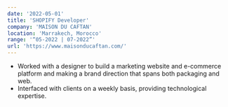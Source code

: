 ```yaml
---
date: '2022-05-01'
title: 'SHOPIFY Developer'
company: 'MAISON DU CAFTAN'
location: 'Marrakech, Morocco'
range: '“05-2022 | 07-2022”'
url: 'https://www.maisonducaftan.com/'
---
```


- Worked with a designer to build a marketing website and e-commerce platform and making a brand direction that spans both packaging and web.
- Interfaced with clients on a weekly basis, providing technological expertise.
